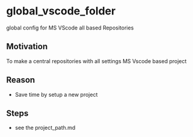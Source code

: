 # global_vscode_folder

global config for MS VScode all based Repositories

## Motivation
<!-- keep the format -->
To make a central repositories with all settings MS Vscode based project

## Reason
<!-- keep the format -->
- Save time by setup a new project

## Steps

- see the project_path.md
<!-- keep the format -->